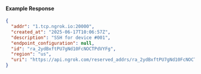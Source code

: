 <!-- Code generated for API Clients. DO NOT EDIT. -->

#### Example Response

```json
{
  "addr": "1.tcp.ngrok.io:20000",
  "created_at": "2025-06-17T10:06:57Z",
  "description": "SSH for device #001",
  "endpoint_configuration": null,
  "id": "ra_2ydBxftPU7gNd10FcNOCTPdVYFg",
  "region": "us",
  "uri": "https://api.ngrok.com/reserved_addrs/ra_2ydBxftPU7gNd10FcNOCTPdVYFg"
}
```
